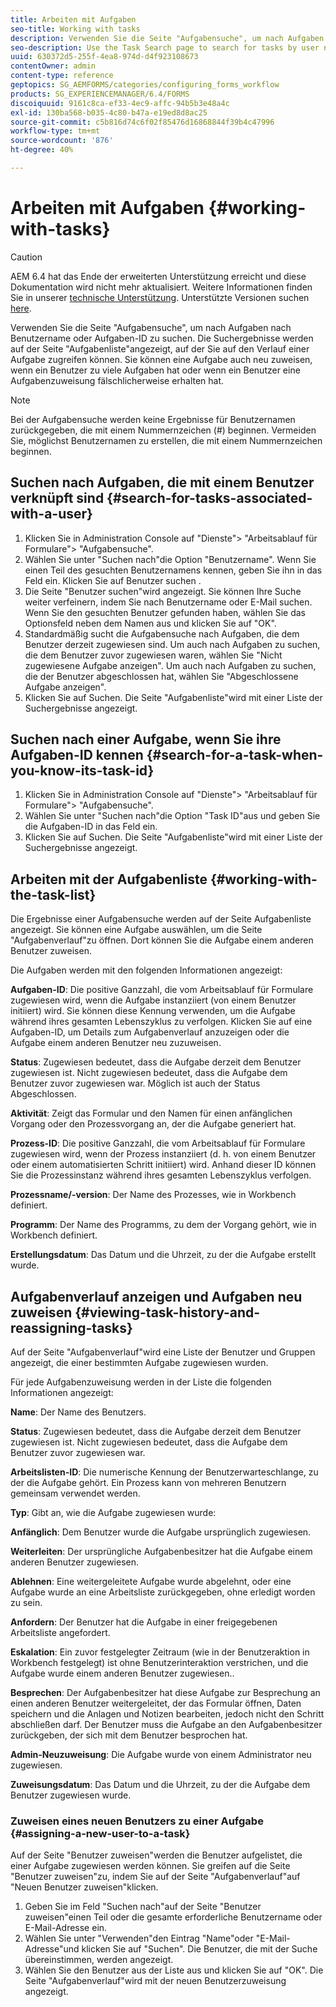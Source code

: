 ```yaml
---
title: Arbeiten mit Aufgaben
seo-title: Working with tasks
description: Verwenden Sie die Seite "Aufgabensuche", um nach Aufgaben nach Benutzername oder Aufgaben-ID zu suchen. Erfahren Sie mehr über das Arbeiten mit Aufgaben.
seo-description: Use the Task Search page to search for tasks by user name or task ID. Learn more about working with tasks.
uuid: 630372d5-255f-4ea8-974d-d4f923108673
contentOwner: admin
content-type: reference
geptopics: SG_AEMFORMS/categories/configuring_forms_workflow
products: SG_EXPERIENCEMANAGER/6.4/FORMS
discoiquuid: 9161c8ca-ef33-4ec9-affc-94b5b3e48a4c
exl-id: 130ba568-b035-4c80-b47a-e19ed8d8ac25
source-git-commit: c5b816d74c6f02f85476d16868844f39b4c47996
workflow-type: tm+mt
source-wordcount: '876'
ht-degree: 40%

---
```


# Arbeiten mit Aufgaben {#working-with-tasks}

>[!CAUTION]
>
>AEM 6.4 hat das Ende der erweiterten Unterstützung erreicht und diese Dokumentation wird nicht mehr aktualisiert. Weitere Informationen finden Sie in unserer [technische Unterstützung](https://helpx.adobe.com/de/support/programs/eol-matrix.html). Unterstützte Versionen suchen [here](https://experienceleague.adobe.com/docs/?lang=de).

Verwenden Sie die Seite &quot;Aufgabensuche&quot;, um nach Aufgaben nach Benutzername oder Aufgaben-ID zu suchen. Die Suchergebnisse werden auf der Seite &quot;Aufgabenliste&quot;angezeigt, auf der Sie auf den Verlauf einer Aufgabe zugreifen können. Sie können eine Aufgabe auch neu zuweisen, wenn ein Benutzer zu viele Aufgaben hat oder wenn ein Benutzer eine Aufgabenzuweisung fälschlicherweise erhalten hat.

>[!NOTE]
>
>Bei der Aufgabensuche werden keine Ergebnisse für Benutzernamen zurückgegeben, die mit einem Nummernzeichen (#) beginnen. Vermeiden Sie, möglichst Benutzernamen zu erstellen, die mit einem Nummernzeichen beginnen.

## Suchen nach Aufgaben, die mit einem Benutzer verknüpft sind {#search-for-tasks-associated-with-a-user}

1. Klicken Sie in Administration Console auf &quot;Dienste&quot;> &quot;Arbeitsablauf für Formulare&quot;> &quot;Aufgabensuche&quot;.
1. Wählen Sie unter &quot;Suchen nach&quot;die Option &quot;Benutzername&quot;. Wenn Sie einen Teil des gesuchten Benutzernamens kennen, geben Sie ihn in das Feld ein. Klicken Sie auf Benutzer suchen .
1. Die Seite &quot;Benutzer suchen&quot;wird angezeigt. Sie können Ihre Suche weiter verfeinern, indem Sie nach Benutzername oder E-Mail suchen. Wenn Sie den gesuchten Benutzer gefunden haben, wählen Sie das Optionsfeld neben dem Namen aus und klicken Sie auf &quot;OK&quot;.
1. Standardmäßig sucht die Aufgabensuche nach Aufgaben, die dem Benutzer derzeit zugewiesen sind. Um auch nach Aufgaben zu suchen, die dem Benutzer zuvor zugewiesen waren, wählen Sie &quot;Nicht zugewiesene Aufgabe anzeigen&quot;. Um auch nach Aufgaben zu suchen, die der Benutzer abgeschlossen hat, wählen Sie &quot;Abgeschlossene Aufgabe anzeigen&quot;.
1. Klicken Sie auf Suchen. Die Seite &quot;Aufgabenliste&quot;wird mit einer Liste der Suchergebnisse angezeigt.

## Suchen nach einer Aufgabe, wenn Sie ihre Aufgaben-ID kennen {#search-for-a-task-when-you-know-its-task-id}

1. Klicken Sie in Administration Console auf &quot;Dienste&quot;> &quot;Arbeitsablauf für Formulare&quot;> &quot;Aufgabensuche&quot;.
1. Wählen Sie unter &quot;Suchen nach&quot;die Option &quot;Task ID&quot;aus und geben Sie die Aufgaben-ID in das Feld ein.
1. Klicken Sie auf Suchen. Die Seite &quot;Aufgabenliste&quot;wird mit einer Liste der Suchergebnisse angezeigt.

## Arbeiten mit der Aufgabenliste {#working-with-the-task-list}

Die Ergebnisse einer Aufgabensuche werden auf der Seite Aufgabenliste angezeigt. Sie können eine Aufgabe auswählen, um die Seite &quot;Aufgabenverlauf&quot;zu öffnen. Dort können Sie die Aufgabe einem anderen Benutzer zuweisen.

Die Aufgaben werden mit den folgenden Informationen angezeigt:

**Aufgaben-ID**: Die positive Ganzzahl, die vom Arbeitsablauf für Formulare zugewiesen wird, wenn die Aufgabe instanziiert (von einem Benutzer initiiert) wird. Sie können diese Kennung verwenden, um die Aufgabe während ihres gesamten Lebenszyklus zu verfolgen. Klicken Sie auf eine Aufgaben-ID, um Details zum Aufgabenverlauf anzuzeigen oder die Aufgabe einem anderen Benutzer neu zuzuweisen.

**Status**: Zugewiesen bedeutet, dass die Aufgabe derzeit dem Benutzer zugewiesen ist. Nicht zugewiesen bedeutet, dass die Aufgabe dem Benutzer zuvor zugewiesen war. Möglich ist auch der Status Abgeschlossen.

**Aktivität**: Zeigt das Formular und den Namen für einen anfänglichen Vorgang oder den Prozessvorgang an, der die Aufgabe generiert hat.

**Prozess-ID**: Die positive Ganzzahl, die vom Arbeitsablauf für Formulare zugewiesen wird, wenn der Prozess instanziiert (d. h. von einem Benutzer oder einem automatisierten Schritt initiiert) wird. Anhand dieser ID können Sie die Prozessinstanz während ihres gesamten Lebenszyklus verfolgen.

**Prozessname/-version**: Der Name des Prozesses, wie in Workbench definiert.

**Programm**: Der Name des Programms, zu dem der Vorgang gehört, wie in Workbench definiert.

**Erstellungsdatum**: Das Datum und die Uhrzeit, zu der die Aufgabe erstellt wurde.

## Aufgabenverlauf anzeigen und Aufgaben neu zuweisen {#viewing-task-history-and-reassigning-tasks}

Auf der Seite &quot;Aufgabenverlauf&quot;wird eine Liste der Benutzer und Gruppen angezeigt, die einer bestimmten Aufgabe zugewiesen wurden.

Für jede Aufgabenzuweisung werden in der Liste die folgenden Informationen angezeigt:

**Name**: Der Name des Benutzers.

**Status**: Zugewiesen bedeutet, dass die Aufgabe derzeit dem Benutzer zugewiesen ist. Nicht zugewiesen bedeutet, dass die Aufgabe dem Benutzer zuvor zugewiesen war.

**Arbeitslisten-ID**: Die numerische Kennung der Benutzerwarteschlange, zu der die Aufgabe gehört. Ein Prozess kann von mehreren Benutzern gemeinsam verwendet werden.

**Typ**: Gibt an, wie die Aufgabe zugewiesen wurde:

**Anfänglich**: Dem Benutzer wurde die Aufgabe ursprünglich zugewiesen.

**Weiterleiten**: Der ursprüngliche Aufgabenbesitzer hat die Aufgabe einem anderen Benutzer zugewiesen.

**Ablehnen**: Eine weitergeleitete Aufgabe wurde abgelehnt, oder eine Aufgabe wurde an eine Arbeitsliste zurückgegeben, ohne erledigt worden zu sein.

**Anfordern**: Der Benutzer hat die Aufgabe in einer freigegebenen Arbeitsliste angefordert.

**Eskalation**: Ein zuvor festgelegter Zeitraum (wie in der Benutzeraktion in Workbench festgelegt) ist ohne Benutzerinteraktion verstrichen, und die Aufgabe wurde einem anderen Benutzer zugewiesen..

**Besprechen**: Der Aufgabenbesitzer hat diese Aufgabe zur Besprechung an einen anderen Benutzer weitergeleitet, der das Formular öffnen, Daten speichern und die Anlagen und Notizen bearbeiten, jedoch nicht den Schritt abschließen darf. Der Benutzer muss die Aufgabe an den Aufgabenbesitzer zurückgeben, der sich mit dem Benutzer besprochen hat.

**Admin-Neuzuweisung**: Die Aufgabe wurde von einem Administrator neu zugewiesen.

**Zuweisungsdatum**: Das Datum und die Uhrzeit, zu der die Aufgabe dem Benutzer zugewiesen wurde.

### Zuweisen eines neuen Benutzers zu einer Aufgabe {#assigning-a-new-user-to-a-task}

Auf der Seite &quot;Benutzer zuweisen&quot;werden die Benutzer aufgelistet, die einer Aufgabe zugewiesen werden können. Sie greifen auf die Seite &quot;Benutzer zuweisen&quot;zu, indem Sie auf der Seite &quot;Aufgabenverlauf&quot;auf &quot;Neuen Benutzer zuweisen&quot;klicken.

1. Geben Sie im Feld &quot;Suchen nach&quot;auf der Seite &quot;Benutzer zuweisen&quot;einen Teil oder die gesamte erforderliche Benutzername oder E-Mail-Adresse ein.
1. Wählen Sie unter &quot;Verwenden&quot;den Eintrag &quot;Name&quot;oder &quot;E-Mail-Adresse&quot;und klicken Sie auf &quot;Suchen&quot;. Die Benutzer, die mit der Suche übereinstimmen, werden angezeigt.
1. Wählen Sie den Benutzer aus der Liste aus und klicken Sie auf &quot;OK&quot;. Die Seite &quot;Aufgabenverlauf&quot;wird mit der neuen Benutzerzuweisung angezeigt.
